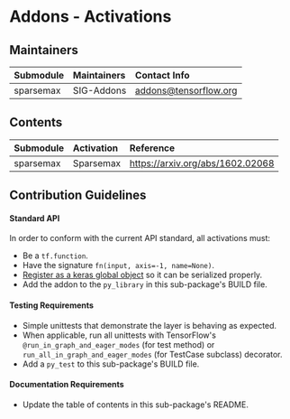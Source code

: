 # Addons - Activations

## Maintainers
| Submodule  | Maintainers  | Contact Info   |
|:---------- |:------------- |:--------------|
| sparsemax |  SIG-Addons | addons@tensorflow.org   |

## Contents
| Submodule | Activation  | Reference                               |
|:----------------------- |:-------------------|:---------------|
| sparsemax | Sparsemax | https://arxiv.org/abs/1602.02068           |


## Contribution Guidelines
#### Standard API
In order to conform with the current API standard, all activations
must:
 * Be a `tf.function`.
 * Have the signature `fn(input, axis=-1, name=None)`.
 * [Register as a keras global object](https://github.com/tensorflow/addons/blob/master/tensorflow_addons/utils/python/keras_utils.py)
  so it can be serialized properly.
 * Add the addon to the `py_library` in this sub-package's BUILD file.

#### Testing Requirements
 * Simple unittests that demonstrate the layer is behaving as expected.
 * When applicable, run all unittests with TensorFlow's
   `@run_in_graph_and_eager_modes` (for test method)
   or `run_all_in_graph_and_eager_modes` (for TestCase subclass)
   decorator.
 * Add a `py_test` to this sub-package's BUILD file.

#### Documentation Requirements
 * Update the table of contents in this sub-package's README.
